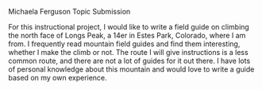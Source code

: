 Michaela Ferguson
Topic Submission

For this instructional project, I would like to write a field guide on climbing the north face of Longs Peak, a 14er in Estes Park, Colorado, where I am from.  I frequently read mountain field guides and find them interesting, whether I make the climb or not. The route I will give instructions is a less common route, and there are not a lot of guides for it out there. I have lots of personal knowledge about this mountain and would love to write a guide based on my own experience. 

